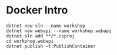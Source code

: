 # Docker Intro



```
dotnet new sln --name workshop
dotnet new webapi --name workshop.webapi
dotnet sln add **/*.csproj
cd workshop.webapi
dotnet publish -t:PublishContainer
```

